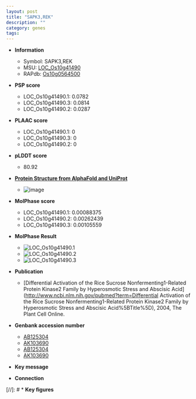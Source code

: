 ```yaml
---
layout: post
title: "SAPK3,REK"
description: ""
category: genes
tags: 
---
```


* **Information**  
    + Symbol: SAPK3,REK  
    + MSU: [LOC_Os10g41490](http://rice.plantbiology.msu.edu/cgi-bin/ORF_infopage.cgi?orf=LOC_Os10g41490)  
    + RAPdb: [Os10g0564500](http://rapdb.dna.affrc.go.jp/viewer/gbrowse_details/irgsp1?name=Os10g0564500)  

* **PSP score**  
    + LOC_Os10g41490.1: 0.0782 
    + LOC_Os10g41490.3: 0.0814 
    + LOC_Os10g41490.2: 0.0287 

* **PLAAC score**  
    + LOC_Os10g41490.1: 0 
    + LOC_Os10g41490.3: 0 
    + LOC_Os10g41490.2: 0 

* **pLDDT score**
    + 80.92

* **[Protein Structure from AlphaFold and UniProt](https://www.uniprot.org/uniprotkb/P0C5D6/entry#structure)**
    + ![image](https://ricepsp.github.io/images/P/AF-P0C5D6-F1.png)

* **MolPhase score**
    + LOC_Os10g41490.1: 0.00088375
    + LOC_Os10g41490.2: 0.00262439
    + LOC_Os10g41490.3: 0.00105559

* **MolPhase Result**
    + ![LOC_Os10g41490.1](https://304243504.github.io/Pictures/LOC_Os10g/LOC_Os10g41490.1.png)
    + ![LOC_Os10g41490.2](https://304243504.github.io/Pictures/LOC_Os10g/LOC_Os10g41490.2.png)
    + ![LOC_Os10g41490.3](https://304243504.github.io/Pictures/LOC_Os10g/LOC_Os10g41490.3.png)

* **Publication**  
    + [Differential Activation of the Rice Sucrose Nonfermenting1-Related Protein Kinase2 Family by Hyperosmotic Stress and Abscisic Acid](http://www.ncbi.nlm.nih.gov/pubmed?term=Differential Activation of the Rice Sucrose Nonfermenting1-Related Protein Kinase2 Family by Hyperosmotic Stress and Abscisic Acid%5BTitle%5D), 2004, The Plant Cell Online.

* **Genbank accession number**  
    + [AB125304](http://www.ncbi.nlm.nih.gov/nuccore/AB125304)
    + [AK103690](http://www.ncbi.nlm.nih.gov/nuccore/AK103690)
    + [AB125304](http://www.ncbi.nlm.nih.gov/nuccore/AB125304)
    + [AK103690](http://www.ncbi.nlm.nih.gov/nuccore/AK103690)

* **Key message**  

* **Connection**  

[//]: # * **Key figures**  


